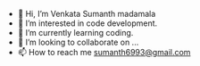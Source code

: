 - 👋 Hi, I’m  Venkata Sumanth madamala
- 👀 I’m interested in code development.
- 🌱 I’m currently learning coding.
- 💞️ I’m looking to collaborate on ...
- 📫 How to reach me sumanth6993@gmail.com

<!---
Sumanthmadamala/Sumanthmadamala is a ✨ special ✨ repository because its `README.md` (this file) appears on your GitHub profile.
You can click the Preview link to take a look at your changes.
--->
